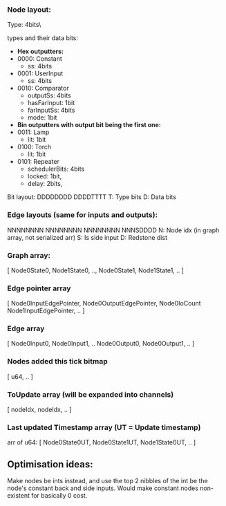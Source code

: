 
### Node layout:
Type: 4bits\

types and their data bits:
- **Hex outputters:**
- 0000: Constant
    - ss: 4bits
- 0001: UserInput
    - ss: 4bits
- 0010: Comparator
    - outputSs: 4bits
    - hasFarInput: 1bit
    - farInputSs: 4bits
    - mode: 1bit
- **Bin outputters with output bit being the first one:**
- 0011: Lamp
    - lit: 1bit
- 0100: Torch
    - lit: 1bit
- 0101: Repeater
    - schedulerBits: 4bits
    - locked: 1bit,
    - delay: 2bits,

Bit layout: DDDDDDDD DDDDTTTT
T: Type bits
D: Data bits

### Edge layouts (same for inputs and outputs):

NNNNNNNN NNNNNNNN NNNNNNNN NNNSDDDD
N: Node idx (in graph array, not serialized arr)
S: Is side input
D: Redstone dist

### Graph array:
[
    Node0State0, Node1State0, .., 
    Node0State1, Node1State1, .. 
]

### Edge pointer array
[
    Node0InputEdgePointer, Node0OutputEdgePointer, Node0IoCount
    Node1InputEdgePointer, ..
]

### Edge array
[
    Node0Input0, Node0Input1, .. Node0Output0, Node0Output1, ..
]


### Nodes added this tick bitmap
[
    u64, ..
]

### ToUpdate array (will be expanded into channels)
[
    nodeIdx, nodeIdx, ..
]

### Last updated Timestamp array (UT = Update timestamp)
arr of u64:
[
    Node0State0UT, Node0State1UT, Node1State0UT, ..
]


## Optimisation ideas:
Make nodes be ints instead, and use the top 2 nibbles of the int be the node's constant
back and side inputs. Would make constant nodes non-existent for basically 0 cost.

